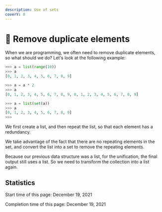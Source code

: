 ```yaml
---
description: Use of sets
coverY: 0
---
```


# 🚩 Remove duplicate elements

When we are programming, we often need to remove duplicate elements, so what should we do? Let's look at the following example:

```python
>>> a = list(range(10))
>>> a
[0, 1, 2, 3, 4, 5, 6, 7, 8, 9]

>>> a = a * 2
>>> a
[0, 1, 2, 3, 4, 5, 6, 7, 8, 9, 0, 1, 2, 3, 4, 5, 6, 7, 8, 9]

>>> a = list(set(a))
>>> a
[0, 1, 2, 3, 4, 5, 6, 7, 8, 9]
>>> 
```

We first create a list, and then repeat the list, so that each element has a redundancy.&#x20;

We take advantage of the fact that there are no repeating elements in the set, and convert the list into a set to remove the repeating elements.&#x20;

Because our previous data structure was a list, for the unification, the final output still uses a list. So we need to transform the collection into a list again.

## Statistics

Start time of this page: December 19, 2021

Completion time of this page: December 19, 2021

